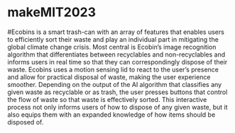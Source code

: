 # makeMIT2023
#Ecobins is a smart trash-can with an array of features that enables users to efficiently sort their waste and play an individual part in mitigating the global climate change crisis. Most central is Ecobin’s image recognition algorithm that differentiates between recyclables and non-recyclables and informs users in real time so that they can correspondingly dispose of their waste. Ecobins uses a motion sensing lid to react to the user’s presence and allow for practical disposal of waste, making the user experience smoother. Depending on the output of the AI algorithm that classifies any given waste as recyclable or as trash, the user presses buttons that control the flow of waste so that waste is effectively sorted. This interactive process not only informs users of how to dispose of any given waste, but it also equips them with an expanded knowledge of how items should be disposed of.


